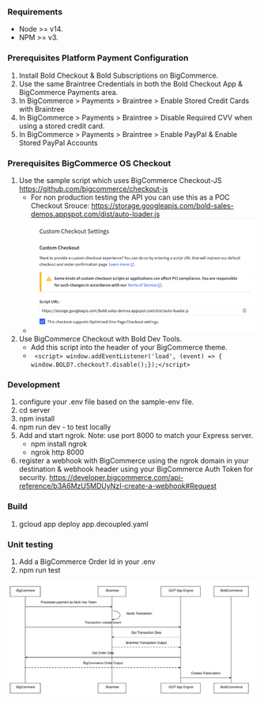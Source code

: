 ### Requirements
* Node >= v14.
* NPM >= v3.

### Prerequisites Platform Payment Configuration
1. Install Bold Checkout & Bold Subscriptions on BigCommerce.
2. Use the same Braintree Credentials in both the Bold Checkout App & BigCommerce Payments area.
3. In BigCommerce > Payments > Braintree > Enable Stored Credit Cards with Braintree
4. In BigCommerce > Payments > Braintree > Disable Required CVV when using a stored credit card.
5. In BigCommerce > Payments > Braintree > Enable PayPal & Enable Stored PayPal Accounts

### Prerequisites BigCommerce OS Checkout
1. Use the sample script which uses BigCommerce Checkout-JS <https://github.com/bigcommerce/checkout-js>
    * For non production testing the API you can use this as a POC Checkout Srouce: https://storage.googleapis.com/bold-sales-demos.appspot.com/dist/auto-loader.js
    * <img src="/checkout-js.png">
2. Use BigCommerce Checkout with Bold Dev Tools.
   * Add this script into the header of your BigCommerce theme.
   * ``` <script> window.addEventListener('load', (event) => { window.BOLD?.checkout?.disable();});</script>```

### Development

1. configure your .env file based on the sample-env file.
2. cd server
3. npm install
4. npm run dev - to test locally
5. Add and start ngrok. Note: use port 8000 to match your Express server.
    * npm install ngrok
    * ngrok http 8000
6. register a webhook with BigCommerce using the ngrok domain in your destination & webhook header using your BigCommerce Auth Token for security. https://developer.bigcommerce.com/api-reference/b3A6MzU5MDUyNzI-create-a-webhook#Request

### Build
1. gcloud app deploy app.decoupled.yaml

### Unit testing
1. Add a BigCommerce Order Id in your .env
2. npm run test

<img src="/api.svg">